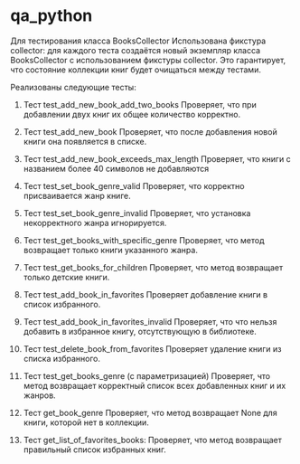 # qa_python
Для тестирования класса BooksCollector
Использована фикстура collector: для каждого теста создаётся новый экземпляр класса BooksCollector с использованием фикстуры collector. Это гарантирует, что состояние коллекции книг будет очищаться между тестами.

Реализованы следующие тесты:
1. Тест test_add_new_book_add_two_books
Проверяет, что при добавлении двух книг их общее количество корректно.

2. Тест test_add_new_book
Проверяет, что после добавления новой книги она появляется в списке.

3. Тест test_add_new_book_exceeds_max_length
Проверяет, что книги с названием более 40 символов не добавляются

4. Тест test_set_book_genre_valid
Проверяет, что корректно присваивается жанр книге.

5. Тест test_set_book_genre_invalid
Проверяет, что установка некорректного жанра игнорируется.

6. Тест test_get_books_with_specific_genre
Проверяет, что метод возвращает только книги указанного жанра.

7. Тест test_get_books_for_children
Проверяет, что метод возвращает только детские книги.

8. Тест test_add_book_in_favorites
Проверяет добавление книги в список избранного.

9.  Тест test_add_book_in_favorites_invalid
Проверяет, что что нельзя добавить в избранное книгу, отсутствующую в библиотеке.

10. Тест test_delete_book_from_favorites
Проверяет удаление книги из списка избранного.

11. Тест test_get_books_genre (с параметризацией)
Проверяет, что метод возвращает корректный список всех добавленных книг и их жанров.

12. Тест get_book_genre
Проверяет, что метод возвращает None для книги, которой нет в коллекции.

13. Тест get_list_of_favorites_books:
Проверяет, что метод возвращает правильный список избранных книг. 